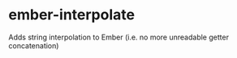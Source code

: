 ember-interpolate
=================

Adds string interpolation to Ember (i.e. no more unreadable getter concatenation)
